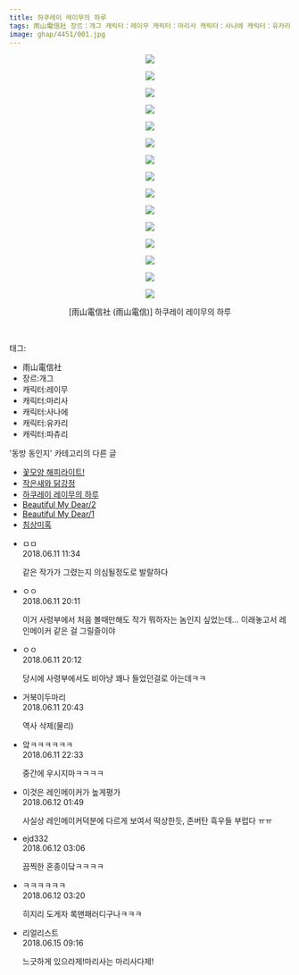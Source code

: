 ```yaml
---
title: 하쿠레이 레이무의 하루
tags: 雨山電信社 장르：개그 캐릭터：레이무 캐릭터：마리사 캐릭터：사나에 캐릭터：유카리 캐릭터：파츄리 雨山電信 동방_동인지
image: ghap/4451/001.jpg
---
```

<div class="article">
<p style="text-align: center; clear: none; float: none;"><img src="{{ site.nasurl }}/ghap/4451/001.jpg"/></p>
<p style="text-align: center; clear: none; float: none;"><img src="{{ site.nasurl }}/ghap/4451/002.jpg"/></p>
<p style="text-align: center; clear: none; float: none;"><img src="{{ site.nasurl }}/ghap/4451/003.jpg"/></p>
<p style="text-align: center; clear: none; float: none;"><img src="{{ site.nasurl }}/ghap/4451/004.jpg"/></p>
<p style="text-align: center; clear: none; float: none;"><img src="{{ site.nasurl }}/ghap/4451/005.jpg"/></p>
<p style="text-align: center; clear: none; float: none;"><img src="{{ site.nasurl }}/ghap/4451/006.jpg"/></p>
<p style="text-align: center; clear: none; float: none;"><img src="{{ site.nasurl }}/ghap/4451/007.jpg"/></p>
<p style="text-align: center; clear: none; float: none;"><img src="{{ site.nasurl }}/ghap/4451/008.jpg"/></p>
<p style="text-align: center; clear: none; float: none;"><img src="{{ site.nasurl }}/ghap/4451/009.jpg"/></p>
<p style="text-align: center; clear: none; float: none;"><img src="{{ site.nasurl }}/ghap/4451/010.jpg"/></p>
<p style="text-align: center; clear: none; float: none;"><img src="{{ site.nasurl }}/ghap/4451/011.jpg"/></p>
<p style="text-align: center; clear: none; float: none;"><img src="{{ site.nasurl }}/ghap/4451/012.jpg"/></p>
<p style="text-align: center; clear: none; float: none;"><img src="{{ site.nasurl }}/ghap/4451/013.jpg"/></p>
<p style="text-align: center; clear: none; float: none;"><img src="{{ site.nasurl }}/ghap/4451/014.jpg"/></p>
<p style="text-align: center; clear: none; float: none;"><img src="{{ site.nasurl }}/ghap/4451/015.jpg"/></p>
<p style="text-align: center; clear: none; float: none;">[雨山電信社 (雨山電信)] 하쿠레이 레이무의 하루</p>
<p><br/></p>
</div><div class="tagTrail">
<p>태그: </p>
<ul>
<li>雨山電信社</li>
<li>장르:개그</li>
<li>캐릭터:레이무</li>
<li>캐릭터:마리사</li>
<li>캐릭터:사나에</li>
<li>캐릭터:유카리</li>
<li>캐릭터:파츄리</li>
</ul>
</div><div class="another">
<p>'동방 동인지' 카테고리의 다른 글</p>
<ul>
<li><a href="/2018-06-11-ghap_4454">꽃모양 해피라이트!</a></li>
<li><a href="/2018-06-11-ghap_4452">작은새와 닭강정</a></li>
<li><a href="/2018-06-11-ghap_4451">하쿠레이 레이무의 하루</a></li>
<li><a href="/2018-06-11-ghap_4450">Beautiful My Dear/2</a></li>
<li><a href="/2018-06-11-ghap_4449">Beautiful My Dear/1</a></li>
<li><a href="/2018-06-11-ghap_4448">침상미혹</a></li>
</ul>
</div><div class="cb_module cb_fluid">
<div class="cb_wrt cb_profile">
<div class="comment">
<ul>
<li class="cb_thumb_off" id="comment15269249">
<div class="cb_comment_area">
<div class="cb_info_area">
<div class="cb_section">
<span class="cb_nick_name">ㅁㅁ</span>
</div>
<div class="cb_section">
<span class="cb_date">2018.06.11 11:34 </span>
</div>
</div>
<div class="cb_dsc_comment">
<p class="cb_dsc">
											같은 작가가 그렸는지 의심될정도로 발랄하다<br/>
</p>
</div>
</div></li>
<li class="cb_thumb_off" id="comment15269398">
<div class="cb_comment_area">
<div class="cb_info_area">
<div class="cb_section">
<span class="cb_nick_name">ㅇㅇ</span>
</div>
<div class="cb_section">
<span class="cb_date">2018.06.11 20:11 </span>
</div>
</div>
<div class="cb_dsc_comment">
<p class="cb_dsc">
											이거 사령부에서 처음 볼때만해도 작가 뭐하자는 놈인지 싶었는데... 이래놓고서 레인메이커 같은 걸 그릴즐이야
										</p>
</div>
</div></li>
<li class="cb_thumb_off" id="comment15269399">
<div class="cb_comment_area">
<div class="cb_info_area">
<div class="cb_section">
<span class="cb_nick_name">ㅇㅇ</span>
</div>
<div class="cb_section">
<span class="cb_date">2018.06.11 20:12 </span>
</div>
</div>
<div class="cb_dsc_comment">
<p class="cb_dsc">
											당시에 사령부에서도 비아냥 꽤나 들었던걸로 아는데ㅋㅋ
										</p>
</div>
</div></li>
<li class="cb_thumb_off" id="comment15269409">
<div class="cb_comment_area">
<div class="cb_info_area">
<div class="cb_section">
<span class="cb_nick_name">거북이두마리</span>
</div>
<div class="cb_section">
<span class="cb_date">2018.06.11 20:43 </span>
</div>
</div>
<div class="cb_dsc_comment">
<p class="cb_dsc">
											역사 삭제(물리)
										</p>
</div>
</div></li>
<li class="cb_thumb_off" id="comment15269459">
<div class="cb_comment_area">
<div class="cb_info_area">
<div class="cb_section">
<span class="cb_nick_name">앜ㅋㅋㅋㅋㅋㅋ</span>
</div>
<div class="cb_section">
<span class="cb_date">2018.06.11 22:33 </span>
</div>
</div>
<div class="cb_dsc_comment">
<p class="cb_dsc">
											중간에 우시지마ㅋㅋㅋㅋ
										</p>
</div>
</div></li>
<li class="cb_thumb_off" id="comment15269529">
<div class="cb_comment_area">
<div class="cb_info_area">
<div class="cb_section">
<span class="cb_nick_name">이것은 레인메이커가 높게평가</span>
</div>
<div class="cb_section">
<span class="cb_date">2018.06.12 01:49 </span>
</div>
</div>
<div class="cb_dsc_comment">
<p class="cb_dsc">
											사실상 레인메이커덕분에 다르게 보여서 떡상한듯, 존버탄 흑우들 부럽다 ㅠㅠ
										</p>
</div>
</div></li>
<li class="cb_thumb_off" id="comment15269537">
<div class="cb_comment_area">
<div class="cb_info_area">
<div class="cb_section">
<span class="cb_nick_name">ejd332</span>
</div>
<div class="cb_section">
<span class="cb_date">2018.06.12 03:06 </span>
</div>
</div>
<div class="cb_dsc_comment">
<p class="cb_dsc">
											끔찍한 혼종이닼ㅋㅋㅋㅋ
										</p>
</div>
</div></li>
<li class="cb_thumb_off" id="comment15269539">
<div class="cb_comment_area">
<div class="cb_info_area">
<div class="cb_section">
<span class="cb_nick_name">ㅋㅋㅋㅋㅋㅋ</span>
</div>
<div class="cb_section">
<span class="cb_date">2018.06.12 03:20 </span>
</div>
</div>
<div class="cb_dsc_comment">
<p class="cb_dsc">
											히지리 도게자 록맨패러디구나ㅋㅋㅋ
										</p>
</div>
</div></li>
<li class="cb_thumb_off" id="comment15270940">
<div class="cb_comment_area">
<div class="cb_info_area">
<div class="cb_section">
<span class="cb_nick_name">리얼리스트</span>
</div>
<div class="cb_section">
<span class="cb_date">2018.06.15 09:16 </span>
</div>
</div>
<div class="cb_dsc_comment">
<p class="cb_dsc">
											느긋하게 있으라제!마리사는 마리사다제!
										</p>
</div>
</div></li>
</ul>
</div>
</div><!-- commentList close -->
</div>